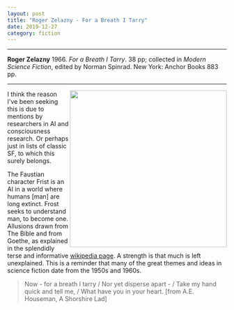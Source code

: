 ```yaml
---
layout: post
title: "Roger Zelazny - For a Breath I Tarry"
date: 2019-12-27
category: fiction
---
```


***
<b>Roger Zelazny</b> 1966. _For a Breath I Tarry_.  38 pp; collected in _Modern Science Fiction_, edited by Norman Spinrad. New York: Anchor Books  883 pp.

***


<img align="right" width="360" src="https://i.gr-assets.com/images/S/compressed.photo.goodreads.com/books/1249759460l/2038999.jpg" alt="">  


I think the reason I've been seeking this is due to mentions by researchers in AI and consciousness research.  Or perhaps just in lists of classic SF, to which this surely belongs.

The Faustian character Frist is an AI in a world where humans [man] are long extinct.  Frost seeks to understand man, to become one.  Allusions drawn from The Bible and from Goethe, as explained in the splendidly terse and informative [wikipedia page](https://en.wikipedia.org/wiki/For_a_Breath_I_Tarry). A strength is that much is left unexplained.  This is a reminder that many of the great themes and ideas in science fiction date from the 1950s and 1960s.  

> Now - for a breath I tarry /  Nor yet disperse apart - / Take my hand quick and tell me, / What have you in your heart. [from A.E. Houseman, A Shorshire Lad]

